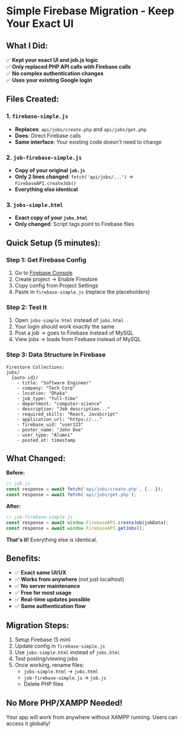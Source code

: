 # Simple Firebase Migration - Keep Your Exact UI

## What I Did:
✅ **Kept your exact UI and job.js logic**  
✅ **Only replaced PHP API calls with Firebase calls**  
✅ **No complex authentication changes**  
✅ **Uses your existing Google login**

## Files Created:

### 1. `firebase-simple.js` 
- **Replaces**: `api/jobs/create.php` and `api/jobs/get.php`
- **Does**: Direct Firebase calls
- **Same interface**: Your existing code doesn't need to change

### 2. `job-firebase-simple.js`
- **Copy of your original `job.js`**
- **Only 2 lines changed**: `fetch('api/jobs/...')` → `FirebaseAPI.createJob()`
- **Everything else identical**

### 3. `jobs-simple.html`
- **Exact copy of your `jobs.html`**
- **Only changed**: Script tags point to Firebase files

## Quick Setup (5 minutes):

### Step 1: Get Firebase Config
1. Go to [Firebase Console](https://console.firebase.google.com/)
2. Create project → Enable Firestore
3. Copy config from Project Settings
4. Paste in `firebase-simple.js` (replace the placeholders)

### Step 2: Test It
1. Open `jobs-simple.html` instead of `jobs.html`
2. Your login should work exactly the same
3. Post a job → goes to Firebase instead of MySQL
4. View jobs → loads from Firebase instead of MySQL

### Step 3: Data Structure in Firebase

```
Firestore Collections:
jobs/
  {auto-id}/
    - title: "Software Engineer"
    - company: "Tech Corp"
    - location: "Dhaka"
    - job_type: "full-time"
    - department: "computer-science"
    - description: "Job description..."
    - required_skills: "React, JavaScript"
    - application_url: "https://..."
    - firebase_uid: "user123"
    - poster_name: "John Doe"
    - user_type: "Alumni"
    - posted_at: timestamp
```

## What Changed:

**Before:**
```javascript
// job.js
const response = await fetch('api/jobs/create.php', {...});
const response = await fetch('api/jobs/get.php');
```

**After:**
```javascript
// job-firebase-simple.js  
const response = await window.FirebaseAPI.createJob(jobData);
const response = await window.FirebaseAPI.getJobs();
```

**That's it!** Everything else is identical.

## Benefits:
- ✅ **Exact same UI/UX**
- ✅ **Works from anywhere** (not just localhost)
- ✅ **No server maintenance**
- ✅ **Free for most usage**
- ✅ **Real-time updates possible**
- ✅ **Same authentication flow**

## Migration Steps:
1. Setup Firebase (5 min)
2. Update config in `firebase-simple.js`
3. Use `jobs-simple.html` instead of `jobs.html`
4. Test posting/viewing jobs
5. Once working, rename files:
   - `jobs-simple.html` → `jobs.html`
   - `job-firebase-simple.js` → `job.js`
   - Delete PHP files

## No More PHP/XAMPP Needed!
Your app will work from anywhere without XAMPP running. Users can access it globally!

